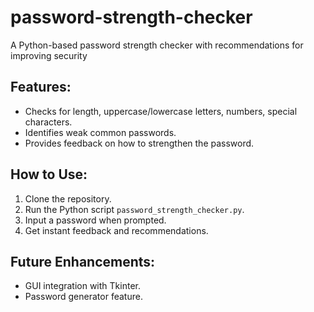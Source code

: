 # password-strength-checker
A Python-based password strength checker with recommendations for improving security

## Features:
- Checks for length, uppercase/lowercase letters, numbers, special characters.
- Identifies weak common passwords.
- Provides feedback on how to strengthen the password.

## How to Use:
1. Clone the repository.
2. Run the Python script `password_strength_checker.py`.
3. Input a password when prompted.
4. Get instant feedback and recommendations.

## Future Enhancements:
- GUI integration with Tkinter.
- Password generator feature.